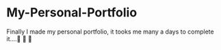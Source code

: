 # My-Personal-Portfolio
Finally I made my personal portfolio, it tooks me many a days to complete it....🥺 🥺 🥺 
